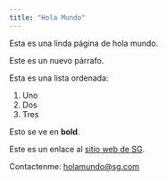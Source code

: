 ```yaml
---
title: "Hola Mundo"
---
```


Esta es una linda página de hola mundo.

Este es un nuevo párrafo.

Esta es una lista ordenada:
1. Uno
2. Dos
3. Tres

Esto se ve en **bold**.

Este es un enlace al [sitio web de SG](https://sg.com.mx).

Contactenme: holamundo@sg.com
